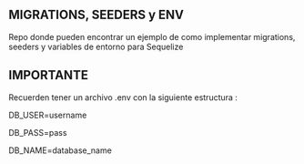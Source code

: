 ## MIGRATIONS, SEEDERS y ENV 
 Repo donde pueden encontrar un ejemplo de como implementar migrations, seeders y variables de entorno para Sequelize 

## IMPORTANTE 

Recuerden tener un archivo .env con la siguiente estructura :

DB_USER=username

DB_PASS=pass

DB_NAME=database_name
